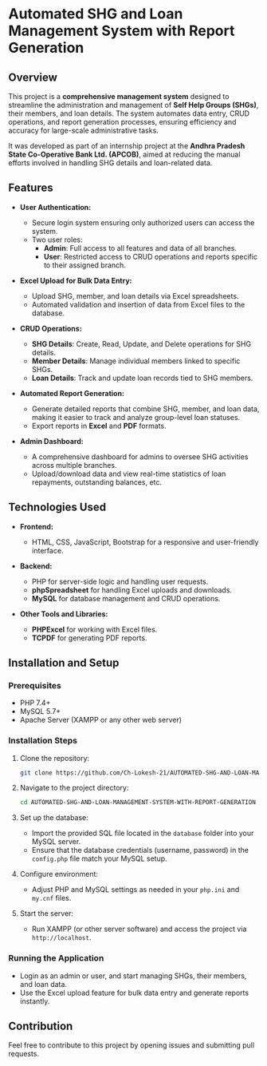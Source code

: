 
# Automated SHG and Loan Management System with Report Generation

## Overview

This project is a **comprehensive management system** designed to streamline the administration and management of **Self Help Groups (SHGs)**, their members, and loan details. The system automates data entry, CRUD operations, and report generation processes, ensuring efficiency and accuracy for large-scale administrative tasks.

It was developed as part of an internship project at the **Andhra Pradesh State Co-Operative Bank Ltd. (APCOB)**, aimed at reducing the manual efforts involved in handling SHG details and loan-related data.

## Features

- **User Authentication:**
  - Secure login system ensuring only authorized users can access the system.
  - Two user roles: 
    - **Admin**: Full access to all features and data of all branches.
    - **User**: Restricted access to CRUD operations and reports specific to their assigned branch.

- **Excel Upload for Bulk Data Entry:**
  - Upload SHG, member, and loan details via Excel spreadsheets.
  - Automated validation and insertion of data from Excel files to the database.

- **CRUD Operations:**
  - **SHG Details**: Create, Read, Update, and Delete operations for SHG details.
  - **Member Details**: Manage individual members linked to specific SHGs.
  - **Loan Details**: Track and update loan records tied to SHG members.

- **Automated Report Generation:**
  - Generate detailed reports that combine SHG, member, and loan data, making it easier to track and analyze group-level loan statuses.
  - Export reports in **Excel** and **PDF** formats.

- **Admin Dashboard:**
  - A comprehensive dashboard for admins to oversee SHG activities across multiple branches.
  - Upload/download data and view real-time statistics of loan repayments, outstanding balances, etc.

## Technologies Used

- **Frontend:**
  - HTML, CSS, JavaScript, Bootstrap for a responsive and user-friendly interface.

- **Backend:**
  - PHP for server-side logic and handling user requests.
  - **phpSpreadsheet** for handling Excel uploads and downloads.
  - **MySQL** for database management and CRUD operations.

- **Other Tools and Libraries:**
  - **PHPExcel** for working with Excel files.
  - **TCPDF** for generating PDF reports.

## Installation and Setup

### Prerequisites
- PHP 7.4+
- MySQL 5.7+
- Apache Server (XAMPP or any other web server)

### Installation Steps
1. Clone the repository:
    ```bash
    git clone https://github.com/Ch-Lokesh-21/AUTOMATED-SHG-AND-LOAN-MANAGEMENT-SYSTEM-WITH-REPORT-GENERATION.git
    ```

2. Navigate to the project directory:
    ```bash
    cd AUTOMATED-SHG-AND-LOAN-MANAGEMENT-SYSTEM-WITH-REPORT-GENERATION
    ```

3. Set up the database:
    - Import the provided SQL file located in the `database` folder into your MySQL server.
    - Ensure that the database credentials (username, password) in the `config.php` file match your MySQL setup.

4. Configure environment:
    - Adjust PHP and MySQL settings as needed in your `php.ini` and `my.cnf` files.

5. Start the server:
    - Run XAMPP (or other server software) and access the project via `http://localhost`.

### Running the Application
- Login as an admin or user, and start managing SHGs, their members, and loan data.
- Use the Excel upload feature for bulk data entry and generate reports instantly.

## Contribution
Feel free to contribute to this project by opening issues and submitting pull requests.
